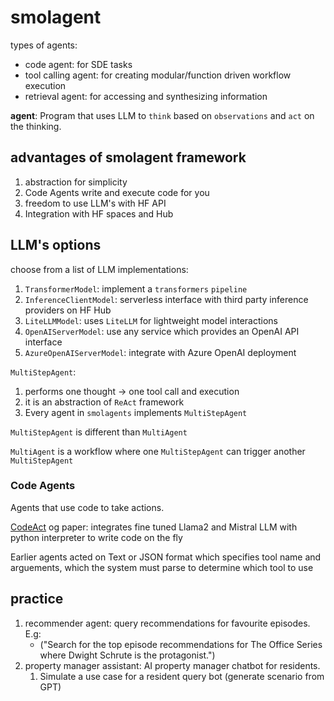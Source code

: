 # smolagent

types of agents:

* code agent: for SDE tasks
* tool calling agent: for creating modular/function driven workflow execution
* retrieval agent: for accessing and synthesizing information

**agent**: Program that uses LLM to `think` based on `observations` and `act` on the thinking.

## advantages of smolagent framework

1. abstraction for simplicity
2. Code Agents write and execute code for you
3. freedom to use LLM's with HF API
4. Integration with HF spaces and Hub

## LLM's options

choose from a list of LLM implementations:

1. `TransformerModel`: implement a `transformers` `pipeline`
2. `InferenceClientModel`: serverless interface with third party inference providers on HF Hub
3. `LiteLLMModel`: uses `LiteLLM` for lightweight model interactions
4. `OpenAIServerModel`: use any service which provides an OpenAI API interface
5. `AzureOpenAIServerModel`: integrate with Azure OpenAI deployment

`MultiStepAgent`:

1. performs one thought -> one tool call and execution
2. it is an abstraction of `ReAct` framework
3. Every agent in `smolagents` implements `MultiStepAgent`

`MultiStepAgent` is different than `MultiAgent`

`MultiAgent` is a workflow where one `MultiStepAgent` can trigger another `MultiStepAgent`

### Code Agents

Agents that use code to take actions.

[CodeAct](https://arxiv.org/pdf/2402.01030) og paper: integrates fine tuned Llama2 and Mistral LLM with python interpreter to write code on the fly

Earlier agents acted on Text or JSON format which specifies tool name and arguements, which the system must parse to determine which tool to use




## practice

1. recommender agent: query recommendations for favourite episodes. E.g:
   * ("Search for the top episode recommendations for The Office Series where Dwight Schrute is the protagonist.")
2. property manager assistant: AI property manager chatbot for residents.
   1. Simulate a use case for a resident query bot (generate scenario from GPT)